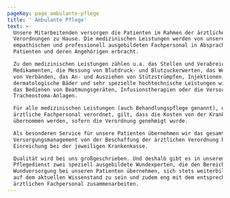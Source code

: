 ```yaml
---
pageKey: page_ambulante-pflege
title: ' Ambulante Pflege'
text: >-
  Unsere Mitarbeitenden versorgen die Patienten im Rahmen der ärztlichen
  Verordnungen zu Hause. Die medizinischen Leistungen werden von unserem
  empathischen und professionell ausgebildeten Fachpersonal in Absprache mit den
  Patienten und deren Angehörigen erbracht.

  Zu den medizinischen Leistungen zählen u.a. das Stellen und Verabreichen von
  Medikamenten, die Messung von Blutdruck- und Blutzuckerwerten, das Wechseln
  von Verbänden, das An- und Ausziehen von Stützstrümpfen, Injektionen,
  dermatologische Bäder und sehr spezielle hochtechnische Leistungen wie z.B.
  das Bedienen von Beatmungsgeräten, Infusionstherapien oder die Versorgung von
  Tracheostoma-Anlagen.

  Für alle medizinischen Leistungen (auch Behandlungspflege genannt), die das
  ärztliche Fachpersonal verordnet, gilt, dass die Kosten von der Krankenkasse
  übernommen werden, sofern die Verordnung genehmigt wurde.

  Als besonderen Service für unsere Patienten übernehmen wir das gesamte
  Versorgungsmanagement von der Beschaffung der ärztlichen Verordnung bis zur
  Einreichung bei der jeweiligen Krankenkasse.

  Qualität wird bei uns großgeschrieben. Und deshalb gibt es in unserem
  Pflegedienst zwei speziell ausgebildete Wundexperten, die den Bereich der
  Wundversorgung bei unseren Patienten übernehmen, sich stets weiterbilden, um
  auf dem aktuellen Wissenstand zu sein und zudem eng mit dem entsprechenden
  ärztlichen Fachpersonal zusammenarbeiten.
---
```


